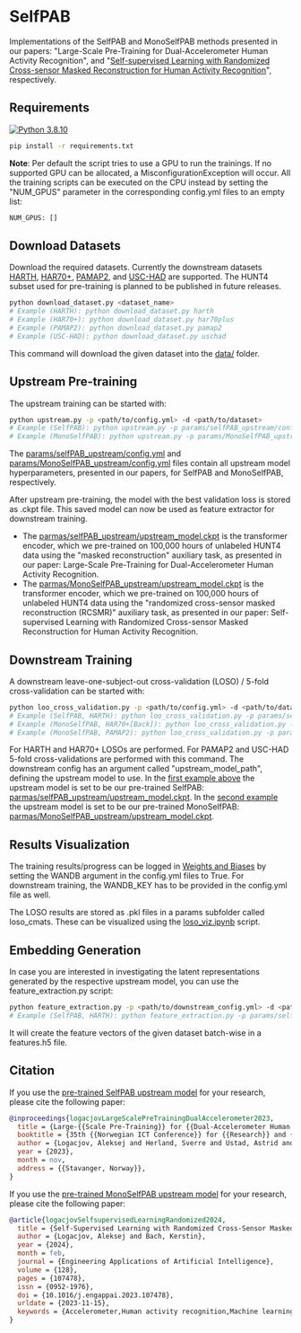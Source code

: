# SelfPAB
Implementations of the SelfPAB and MonoSelfPAB methods presented in our papers: "Large-Scale Pre-Training for Dual-Accelerometer Human Activity Recognition", and "[Self-supervised Learning with Randomized Cross-sensor Masked Reconstruction for Human Activity Recognition](https://www.sciencedirect.com/science/article/pii/S0952197623016627)", respectively.

## Requirements
[![Python 3.8.10](https://img.shields.io/badge/Python_Versions-3.8_%7C_3.9_%7C_3.10-blue)](https://www.python.org/downloads/release/python-3810/)
```bash
pip install -r requirements.txt
```
__Note__: Per default the script tries to use a GPU to run the trainings. If no supported GPU can be allocated, a MisconfigurationException will occur. All the training scripts can be executed on the CPU instead by setting the "NUM_GPUS" parameter in the corresponding config.yml files to an empty list:
```bash
NUM_GPUS: []
```
## Download Datasets
Download the required datasets. Currently the downstream datasets [HARTH](https://archive.ics.uci.edu/dataset/779/harth), [HAR70+](https://archive.ics.uci.edu/dataset/780/har70), [PAMAP2](https://archive.ics.uci.edu/dataset/231/pamap2+physical+activity+monitoring), and [USC-HAD](https://sipi.usc.edu/had/) are supported. The HUNT4 subset used for pre-training is planned to be published in future releases.
```bash
python download_dataset.py <dataset_name>
# Example (HARTH): python download_dataset.py harth
# Example (HAR70+): python download_dataset.py har70plus
# Example (PAMAP2): python download_dataset.py pamap2
# Example (USC-HAD): python download_dataset.py uschad
```
This command will download the given dataset into the [data/](https://github.com/ntnu-ai-lab/SelfPAB/tree/main/data) folder.

## Upstream Pre-training
The upstream training can be started with:
```bash
python upstream.py -p <path/to/config.yml> -d <path/to/dataset>
# Example (SelfPAB): python upstream.py -p params/selfPAB_upstream/config.yml -d data/hunt4/
# Example (MonoSelfPAB): python upstream.py -p params/MonoSelfPAB_upstream/config.yml -d data/hunt4/
```
The [params/selfPAB_upstream/config.yml](https://github.com/ntnu-ai-lab/SelfPAB/blob/main/params/selfPAB_upstream/config.yml) and [params/MonoSelfPAB_upstream/config.yml](https://github.com/ntnu-ai-lab/SelfPAB/blob/main/params/MonoSelfPAB_upstream/config.yml) files contain all upstream model hyperparameters, presented in our papers, for SelfPAB and MonoSelfPAB, respectively.

After upstream pre-training, the model with the best validation loss is stored as .ckpt file. This saved model can now be used as feature extractor for downstream training.
- The [parmas/selfPAB_upstream/upstream_model.ckpt](https://github.com/ntnu-ai-lab/SelfPAB/blob/main/params/selfPAB_upstream/upstream_model.ckpt) is the transformer encoder, which we pre-trained on 100,000 hours of unlabeled HUNT4 data using the "masked reconstruction" auxiliary task, as presented in our paper: Large-Scale Pre-Training for Dual-Accelerometer Human Activity Recognition.
- The [parmas/MonoSelfPAB_upstream/upstream_model.ckpt](https://github.com/ntnu-ai-lab/SelfPAB/blob/main/params/MonoSelfPAB_upstream/upstream_model.ckpt) is the transformer encoder, which we pre-trained on 100,000 hours of unlabeled HUNT4 data using the "randomized cross-sensor masked reconstruction (RCSMR)" auxiliary task, as presented in our paper: Self-supervised Learning with Randomized Cross-sensor Masked Reconstruction for Human Activity Recognition.


## Downstream Training
A downstream leave-one-subject-out cross-validation (LOSO) / 5-fold cross-validation can be started with:
```bash
python loo_cross_validation.py -p <path/to/config.yml> -d <path/to/dataset>
# Example (SelfPAB, HARTH): python loo_cross_validation.py -p params/selfPAB_downstream_experiments/selfPAB_downstream_harth/config.yml -d data/harth/
# Example (MonoSelfPAB, HAR70+[Back]): python loo_cross_validation.py -p params/MonoSelfPAB_downstream_experiments/MonoSelfPAB_downstream_har70_B/config.yml -d data/har70plus/
# Example (MonoSelfPAB, PAMAP2): python loo_cross_validation.py -p params/MonoSelfPAB_downstream_experiments/MonoSelfPAB_downstream_pamap2/config.yml -d data/pamap2/
```
For HARTH and HAR70+ LOSOs are performed. For PAMAP2 and USC-HAD 5-fold cross-validations are performed with this command.
The downstream config has an argument called "upstream_model_path", defining the upstream model to use. In the [first example above](https://github.com/ntnu-ai-lab/SelfPAB/blob/main/params/selfPAB_downstream_experiments/selfPAB_downstream_harth/config.yml) the upstream model is set to be our pre-trained SelfPAB: [parmas/selfPAB_upstream/upstream_model.ckpt](https://github.com/ntnu-ai-lab/SelfPAB/blob/main/params/selfPAB_upstream/upstream_model.ckpt). In the [second example](https://github.com/ntnu-ai-lab/SelfPAB/blob/main/params/MonoSelfPAB_downstream_experiments/MonoSelfPAB_downstream_har70_B/config.yml) the upstream model is set to be our pre-trained MonoSelfPAB: [parmas/MonoSelfPAB_upstream/upstream_model.ckpt](https://github.com/ntnu-ai-lab/SelfPAB/blob/main/params/MonoSelfPAB_upstream/upstream_model.ckpt).

## Results Visualization
The training results/progress can be logged in [Weights and Biases](https://wandb.ai/) by setting the WANDB argument in the config.yml files to True. For downstream training, the WANDB_KEY has to be provided in the config.yml file as well.

The LOSO results are stored as .pkl files in a params subfolder called loso_cmats. These can be visualized using the [loso_viz.ipynb](https://github.com/ntnu-ai-lab/SelfPAB/blob/main/loso_viz.ipynb) script.

## Embedding Generation
In case you are interested in investigating the latent representations generated by the respective upstream model, you can use the feature_extraction.py script:
```bash
python feature_extraction.py -p <path/to/downstream_config.yml> -d <path/to/dataset>
# Example (SelfPAB, HARTH): python feature_extraction.py -p params/selfPAB_downstream_experiments/selfPAB_downstream_harth/config.yml -d data/harth/
```
It will create the feature vectors of the given dataset batch-wise in a features.h5 file.

## Citation
If you use the [pre-trained SelfPAB upstream model](https://github.com/ntnu-ai-lab/SelfPAB/blob/main/params/selfPAB_upstream/upstream_model.ckpt) for your research, please cite the following paper:
```bibtex
@inproceedings{logacjovLargeScalePreTrainingDualAccelerometer2023,
  title = {Large-{{Scale Pre-Training}} for {{Dual-Accelerometer Human Activity Recognition}}},
  booktitle = {35th {{Norwegian ICT Conference}} for {{Research}} and {{Education}}, {{Accepted}} for Publication},
  author = {Logacjov, Aleksej and Herland, Sverre and Ustad, Astrid and Bach, Kerstin},
  year = {2023},
  month = nov,
  address = {{Stavanger, Norway}},
}
```

If you use the [pre-trained MonoSelfPAB upstream model](https://github.com/ntnu-ai-lab/SelfPAB/blob/main/params/MonoSelfPAB_upstream/upstream_model.ckpt) for your research, please cite the following paper:
```bibtex
@article{logacjovSelfsupervisedLearningRandomized2024,
  title = {Self-Supervised Learning with Randomized Cross-Sensor Masked Reconstruction for Human Activity Recognition},
  author = {Logacjov, Aleksej and Bach, Kerstin},
  year = {2024},
  month = feb,
  journal = {Engineering Applications of Artificial Intelligence},
  volume = {128},
  pages = {107478},
  issn = {0952-1976},
  doi = {10.1016/j.engappai.2023.107478},
  urldate = {2023-11-15},
  keywords = {Accelerometer,Human activity recognition,Machine learning,Representation learning,Self-supervised learning,Transformer}
}
```
